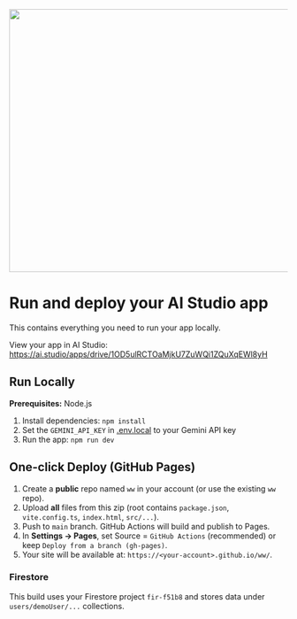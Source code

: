 <div align="center">
<img width="1200" height="475" alt="GHBanner" src="https://github.com/user-attachments/assets/0aa67016-6eaf-458a-adb2-6e31a0763ed6" />
</div>

# Run and deploy your AI Studio app

This contains everything you need to run your app locally.

View your app in AI Studio: https://ai.studio/apps/drive/1OD5ulRCTOaMjkU7ZuWQi1ZQuXqEWl8yH

## Run Locally

**Prerequisites:**  Node.js


1. Install dependencies:
   `npm install`
2. Set the `GEMINI_API_KEY` in [.env.local](.env.local) to your Gemini API key
3. Run the app:
   `npm run dev`

## One-click Deploy (GitHub Pages)

1. Create a **public** repo named `ww` in your account (or use the existing `ww` repo).
2. Upload **all** files from this zip (root contains `package.json`, `vite.config.ts`, `index.html`, `src/...`).
3. Push to `main` branch. GitHub Actions will build and publish to Pages.
4. In **Settings → Pages**, set Source = `GitHub Actions` (recommended) or keep `Deploy from a branch (gh-pages)`.
5. Your site will be available at: `https://<your-account>.github.io/ww/`.

### Firestore
This build uses your Firestore project `fir-f51b8` and stores data under `users/demoUser/...` collections.
